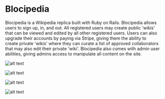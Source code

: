 # Blocipedia
Blocipedia is a Wikipedia replica built with Ruby on Rails. Blocipedia allows
users to sign up, in, and out. All registered users may create public 'wikis'
that can be viewed and edited by all other registered users. Users can also
upgrade their accounts by paying via Stripe, giving them the ability to create
private 'wikis' where they can curate a list of approved collaborators that may
also edit their private 'wiki'. Blocipedia also comes with admin user abilities,
giving admins access to manipulate all content on the site.

![alt text](https://imgur.com/Zc0riHB.png "Blocipedia Screenshot")

![alt text](https://imgur.com/uluu4B1.png "Blocipedia Screenshot")

![alt text](https://imgur.com/jqL0nwj.png "Blocipedia Screenshot")

![alt text](https://imgur.com/B89uhDf.png "Blocipedia Screenshot")
